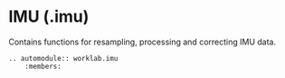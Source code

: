 # IMU (.imu)

Contains functions for resampling, processing and correcting IMU data.

```{eval-rst}
.. automodule:: worklab.imu
    :members:
```

